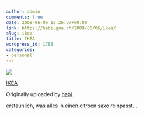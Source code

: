 ```yaml
---
author: admin
comments: true
date: 2009-06-06 12:26:37+00:00
link: https://habi.gna.ch/2009/06/06/ikea/
slug: ikea
title: IKEA
wordpress_id: 1788
categories:
- personal
---
```


[![](http://farm4.static.flickr.com/3319/3599763779_eda5bfed43_m.jpg)](http://www.flickr.com/photos/habi/3599763779/)

[IKEA](http://www.flickr.com/photos/habi/3599763779/)

Originally uploaded by [habi](http://www.flickr.com/people/habi/).

erstaunlich, was alles in einen citroen saxo reinpasst...
